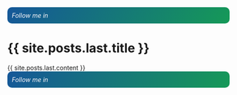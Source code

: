   <link rel="stylesheet" href="https://cdnjs.cloudflare.com/ajax/libs/font-awesome/6.5.1/css/all.min.css">
  <link href="https://cdn.jsdelivr.net/npm/bootstrap@5.3.3/dist/css/bootstrap.min.css" rel="stylesheet" integrity="sha384-QWTKZyjpPEjISv5WaRU9OFeRpok6YctnYmDr5pNlyT2bRjXh0JMhjY6hW+ALEwIH" crossorigin="anonymous">


<div style="
    background-image: linear-gradient(120deg, #155799, #159957);
    border-radius: 10px;
    padding: 10px;
    ">
    <h6 style="display: inline;color: snow;">Follow me in </h6>
    <ul style="display: inline;">
        <li style="display: inline;">
            <a href="http://linkedin.com/in/codewithmohsen">
                <i class="fa-brands fa-linkedin" style="
    color: snow;
"></i>
            </a>
        </li>
        <li style="display: inline;">
            <a href="https://github.com/codewithmohsen">
                <i class="fa-brands fa-square-github" style="
    color: snow;
"></i>
            </a>
        </li>
    </ul>
</div>


<h1>{{ site.posts.last.title }}</h1>
{{ site.posts.last.content }}


<div style="
    background-image: linear-gradient(120deg, #155799, #159957);
    border-radius: 10px;
    padding: 10px;
    ">
    <h6 style="display: inline;color: snow;">Follow me in </h6>
    <ul style="display: inline;">
        <li style="display: inline;">
            <a href="http://linkedin.com/in/codewithmohsen">
                <i class="fa-brands fa-linkedin" style="
    color: snow;
"></i>
            </a>
        </li>
        <li style="display: inline;">
            <a href="https://github.com/codewithmohsen">
                <i class="fa-brands fa-square-github" style="
    color: snow;
"></i>
            </a>
        </li>
    </ul>
</div>
